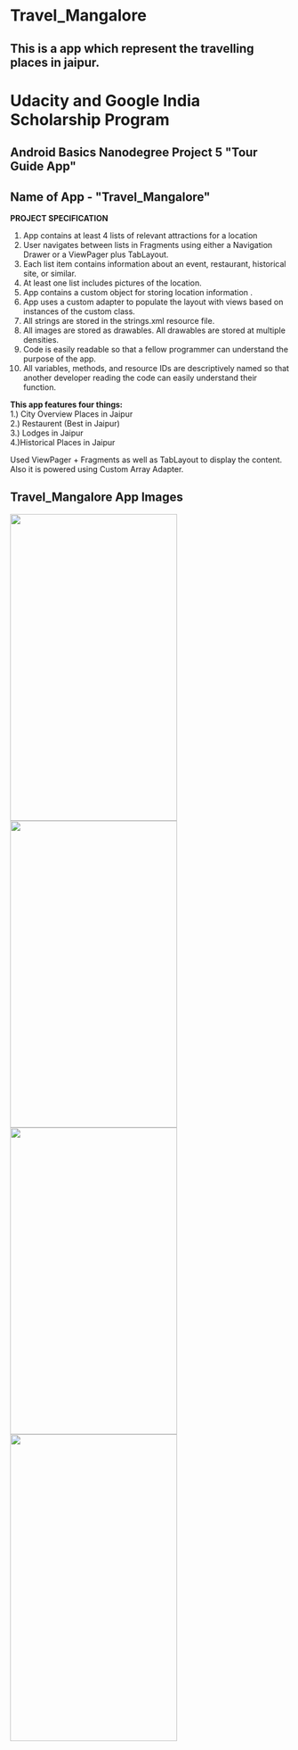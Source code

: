 # Travel_Mangalore
## This is a app which represent the travelling places in jaipur.
# Udacity and Google India Scholarship Program
## Android Basics Nanodegree Project 5 "Tour Guide App"
## Name of App - "Travel_Mangalore"

<b>PROJECT SPECIFICATION</b>

1. App contains at least 4 lists of relevant attractions for a location
2. User navigates between lists in Fragments using either a Navigation Drawer or a ViewPager plus TabLayout.
3. Each list item contains information about an event, restaurant, historical site, or similar.
4. At least one list includes pictures of the location.
5. App contains a custom object for storing location information .
6. App uses a custom adapter to populate the layout with views based on instances of the custom class.
7. All strings are stored in the strings.xml resource file.
8. All images are stored as drawables. All drawables are stored at multiple densities.
9. Code is easily readable so that a fellow programmer can understand the purpose of the app.
10. All variables, methods, and resource IDs are descriptively named so that another developer reading the code can easily understand their function.

<b>This app features four things:</b> <br>
  1.) City Overview Places in Jaipur <br>
  2.) Restaurent (Best in Jaipur) <br>
  3.) Lodges in Jaipur <br>
  4.)Historical Places in  Jaipur <br>

Used ViewPager + Fragments as well as TabLayout to display the content. Also it is powered using Custom Array Adapter. 
## Travel_Mangalore App Images

<img src = "1.jpeg" width="300px" height="550px" > <img src = "2.jpeg" width="300px" height="550px"><br>
<img src = "3.jpeg" width="300px" height="550px" > <img src = "4.jpeg" width="300px" height="550px" >
